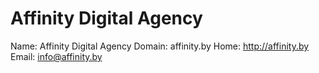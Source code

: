 
# Affinity Digital Agency

Name: Affinity Digital Agency
Domain: affinity.by
Home: http://affinity.by
Email: info@affinity.by
